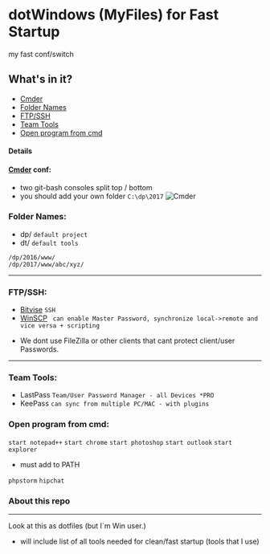 dotWindows (MyFiles) for Fast Startup
===================
my fast conf/switch


## What's in it?

- [Cmder](#cmder-conf)
- [Folder Names](#folder-names)
- [FTP/SSH](#ftpssh)
- [Team Tools](#team-tools)
- [Open program from cmd](#open-pgoram-from-cmd)




#### Details

#### [Cmder](http://cmder.net/) conf:

* two git-bash consoles split top / bottom
* you should add your own folder ``` C:\dp\2017 ```
![Cmder](https://raw.githubusercontent.com/apsolut/dotwindows/master/assets/images/cmder-look-and-feel-2-split-small.png)


### Folder Names:
 - dp/ `default project`
 - dt/ `default tools`
``` 
/dp/2016/www/
/dp/2017/www/abc/xyz/
```
--- 

### FTP/SSH:
- [Bitvise](https://www.bitvise.com/) ``` SSH ```
- [WinSCP](https://winscp.net/eng/index.php)
``` can enable Master Password, synchronize local->remote and vice versa + scripting```
* We dont use FileZilla or other clients that cant protect client/user Passwords.
--- 

### Team Tools:
* LastPass ```Team/User Password Manager - all Devices *PRO```
* KeePass ```can sync from multiple PC/MAC - with plugins```



### Open program from cmd:
```start notepad++```
```start chrome```
```start photoshop```
```start outlook```
```start explorer```

* must add to PATH

```phpstorm```
```hipchat```






### About this repo
----------------


Look at this as dotfiles (but I`m Win user.)
 - will include list of all tools needed for clean/fast startup (tools that I use)


